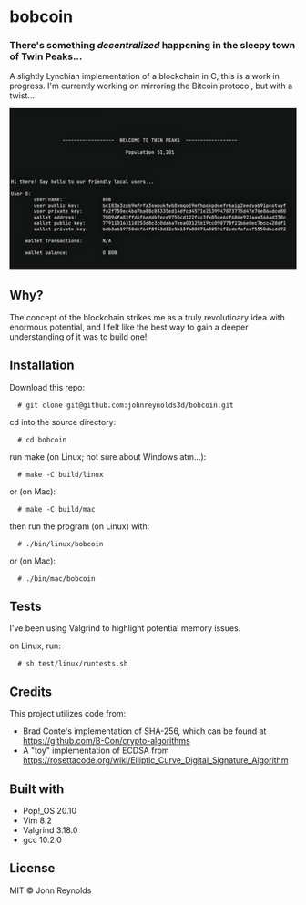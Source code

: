 # bobcoin

### There's something *decentralized* happening in the sleepy town of Twin Peaks...

A slightly Lynchian implementation of a blockchain in C, this is a work in progress. I'm currently working on mirroring the Bitcoin protocol, but with a twist...

![Screenshot](/img/bobcoin_screenshot_01.png?raw=true "")

## Why?

The concept of the blockchain strikes me as a truly revolutioary idea with enormous potential, and I felt like the best way to gain a deeper understanding of it was to build one!

## Installation

Download this repo:
```
  # git clone git@github.com:johnreynolds3d/bobcoin.git
```
cd into the source directory:
```
  # cd bobcoin
```
run make (on Linux; not sure about Windows atm...):
```
  # make -C build/linux
```
or (on Mac):
```
  # make -C build/mac
```
then run the program (on Linux) with:
```
  # ./bin/linux/bobcoin
```
or (on Mac):
```
  # ./bin/mac/bobcoin
```
## Tests

I've been using Valgrind to highlight potential memory issues. 

on Linux, run:
```
  # sh test/linux/runtests.sh
```
## Credits

This project utilizes code from:
 * Brad Conte's implementation of SHA-256, which can be found at https://github.com/B-Con/crypto-algorithms
 * A "toy" implementation of ECDSA from https://rosettacode.org/wiki/Elliptic_Curve_Digital_Signature_Algorithm

## Built with

 * Pop!\_OS 20.10
 * Vim 8.2
 * Valgrind 3.18.0
 * gcc 10.2.0

## License

MIT &copy; John Reynolds
